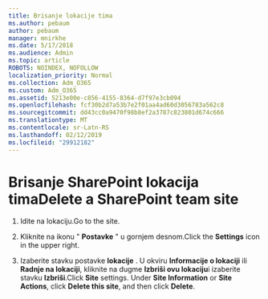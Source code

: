 ```yaml
---
title: Brisanje lokacije tima
ms.author: pebaum
author: pebaum
manager: mnirkhe
ms.date: 5/17/2018
ms.audience: Admin
ms.topic: article
ROBOTS: NOINDEX, NOFOLLOW
localization_priority: Normal
ms.collection: Adm_O365
ms.custom: Adm_O365
ms.assetid: 5213e00e-c856-4155-8364-d7f97e3cb094
ms.openlocfilehash: fcf30b2d7a53b7e2f01aa4ad60d3056783a562c8
ms.sourcegitcommit: dd43cc0a9470f98b8ef2a3787c823801d674c666
ms.translationtype: MT
ms.contentlocale: sr-Latn-RS
ms.lasthandoff: 02/12/2019
ms.locfileid: "29912182"
---
```

# <a name="delete-a-sharepoint-team-site"></a><span data-ttu-id="bfcbf-102">Brisanje SharePoint lokacija tima</span><span class="sxs-lookup"><span data-stu-id="bfcbf-102">Delete a SharePoint team site</span></span>

1. <span data-ttu-id="bfcbf-103">Idite na lokaciju.</span><span class="sxs-lookup"><span data-stu-id="bfcbf-103">Go to the site.</span></span>
    
2. <span data-ttu-id="bfcbf-104">Kliknite na ikonu " **Postavke** " u gornjem desnom.</span><span class="sxs-lookup"><span data-stu-id="bfcbf-104">Click the **Settings** icon in the upper right.</span></span> 
    
3. <span data-ttu-id="bfcbf-p101">Izaberite stavku postavke **lokacije** . U okviru **Informacije o lokaciji** ili **Radnje na lokaciji**, kliknite na dugme **Izbriši ovu lokaciju**i izaberite stavku **Izbriši**.</span><span class="sxs-lookup"><span data-stu-id="bfcbf-p101">Click **Site** settings. Under **Site Information** or **Site Actions**, click **Delete this site**, and then click **Delete**.</span></span>
    

